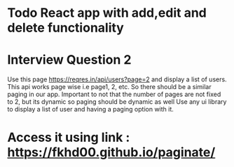 # Todo React app with add,edit and delete functionality
# Interview Question 2
Use this page https://reqres.in/api/users?page=2  and display a list of users.
This api works page wise i.e page1, 2, etc. So there should be a similar paging in our app.  Important to not that the number of pages are not fixed to 2, but its dynamic so paging should be dynamic as well
Use any ui library to display a list of user and having a paging option with it. 


# Access it using link : https://fkhd00.github.io/paginate/